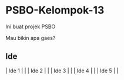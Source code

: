 # PSBO-Kelompok-13
Ini buat projek PSBO

Mau bikin apa gaes?

## Ide

| Ide 1 |  |
| Ide 2 |  |
| Ide 3 |  |
| Ide 4 |  |
| Ide 5 |  |

